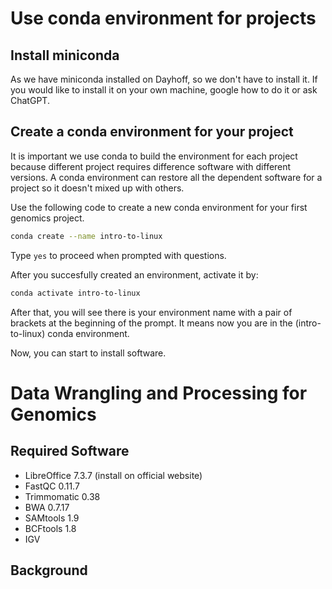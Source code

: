 # Use conda environment for projects 

## Install miniconda 

As we have miniconda installed on Dayhoff, so we don't have to install it. If you would like to install it on your own machine, google how to do it or ask ChatGPT. 

## Create a conda environment for your project

It is important we use conda to build the environment for each project because different project requires difference software with different versions. A conda environment can restore all the dependent software for a project so it doesn't mixed up with others. 

Use the following code to create a new conda environment for your first genomics project.

```sh
conda create --name intro-to-linux
```

Type ```yes``` to proceed when prompted with questions.

After you succesfully created an environment, activate it by:

```sh
conda activate intro-to-linux
```

After that, you will see there is your environment name with a pair of brackets at the beginning of the prompt. It means now you are in the (intro-to-linux) conda environment. 

Now, you can start to install software. 

# Data Wrangling and Processing for Genomics 

## Required Software

* LibreOffice 7.3.7 (install on official website)
* FastQC 0.11.7
* Trimmomatic 0.38
* BWA 0.7.17
* SAMtools 1.9
* BCFtools 1.8
* IGV 

## Background 


